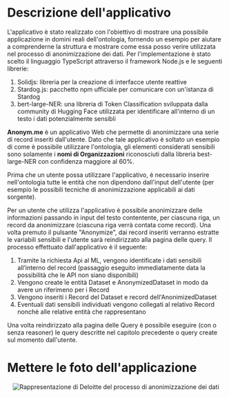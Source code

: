 # Descrizione dell'applicativo
L'applicativo è stato realizzato con l'obiettivo di mostrare una possibile applicazione in domini reali dell'ontologia, fornendo un esempio per aiutare a comprenderne la struttura e mostrare come essa posso verire utilizzata nel processo di anonimizzazione dei dati.
Per l'implementazione è stato scelto il linguaggio TypeScript attraverso il framework Node.js e le seguenti librerie:
1. Solidjs: libreria per la creazione di interfacce utente reattive
2. Stardog.js: pacchetto npm ufficiale per comunicare con un'istanza di Stardog
3. bert-large-NER: una libreria di Token Classification sviluppata dalla community di Hugging Face utilizzata per identificare all'interno di un testo i dati potenzialmente sensibli

**Anonym.me** è un applicativo Web che permette di anonimizzare una serie di record inseriti dall'utente. Dato che tale applicativo è soltato un esempio di come è possibile utilizzare l'ontologia, gli elementi considerati sensibili sono solamente i **nomi di Organizzazioni** riconosciuti dalla libreria best-large-NER con confidenza maggiore al 60%.

Prima che un utente possa utilizzare l'applicativo, è necessario inserire nell'ontologia tutte le entità che non dipendono dall'input dell'utente (per esempio le possibili tecniche di anonimizzazione applicabili ai dati sorgente).

Per un utente che utilizza l'applicativo è possibile anonimizzare delle informazioni passando in input del testo contentente, per ciascuna riga, un record da anonimizzare (ciascuna riga verrà contata come record). Una volta premuto il pulsante "Anonymize", dai record inseriti verranno estratte le variabili sensibili e l'utente sarà reindirizzato alla pagina delle query. Il processo effettuato dall'applicativo è il seguente:
1. Tramite la richiesta Api al ML, vengono identificate i dati sensibili all’interno del record (passaggio eseguito immediatamente data la possibilità che le API non siano disponibili)
2. Vengono create le entità Dataset e AnonymizedDataset in modo da avere un riferimeno per i Record
3. Vengono inseriti i Record del Dataset e record dell'AnonimizedDataset
4. Eventuali dati sensibili individuati vengono collegati al relativo Record nonchè alle relative entità che rappresentano

Una volta reindirizzato alla pagina delle Query è possibile eseguire (con o senza reasoner) le query descritte nel capitolo precedente o query create sul momento dall'utente.


# Mettere le foto dell'applicazione
<p align="center">
  <img src="https://user-images.githubusercontent.com/62948552/203139677-8f2893fc-0583-4b7c-b18f-34958b5071f2.png"
     alt="Rappresentazione di Deloitte del processo di anonimizzazione dei dati" />
</p>
